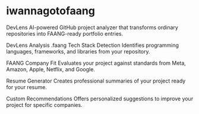 ﻿# iwannagotofaang
DevLens
AI-powered GitHub project analyzer that transforms ordinary repositories into FAANG-ready portfolio entries.

DevLens Analysis
.faang
Tech Stack Detection
Identifies programming languages, frameworks, and libraries from your repository.

FAANG Company Fit
Evaluates your project against standards from Meta, Amazon, Apple, Netflix, and Google.

Resume Generator
Creates professional summaries of your project ready for your resume.

Custom Recommendations
Offers personalized suggestions to improve your project for specific companies.

